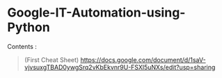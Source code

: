 <h1>Google-IT-Automation-using-Python</h1>

Contents :
>(First Cheat Sheet) 
  https://docs.google.com/document/d/1saV-vjvsuxgTBAD0ywgSrq2vKbEkvnr9U-FSXl5uNXs/edit?usp=sharing

